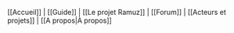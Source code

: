 [[Accueil]]  |  [[Guide]]  |  [[Le projet Ramuz]]  |  [[Forum]]  |  [[Acteurs et projets]]  |  [[A propos|À propos]]  
